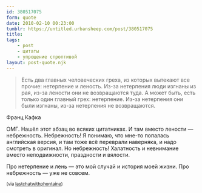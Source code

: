 ```yaml
---
id: 380517075
form: quote
date: 2010-02-10 00:23:00
tumblr: https://untitled.urbansheep.com/post/380517075
title: 
tags:
    - post
    - цитаты
    - упрощение строптивой
layout: post-quote.njk
---
```


<blockquote>
Есть два главных человеческих греха, из которых вытекают все прочие: нетерпение и леность. Из-за нетерпения люди изгнаны из рая, из-за лености они не возвращаются туда. А может быть, есть только один главный грех: нетерпение. Из-за нетерпения они были изгнаны, из-за нетерпения не возвращаются.
</blockquote>

<p>Франц Кафка</p>

<p>ОМГ. Нашёл этот абзац во всяких цитатниках. И там вместо лености — небрежность. Небрежность! Я понимаю, что мне-то попалась английская версия, и там тоже всё переврали наверняка, и надо смотреть в оригинал. Но небрежность! Халатность и невнимание вместо неподвижности, праздности и вялости.</p>

<p>Про нетерпение и лень — это мой случай и история моей жизни. Про небрежность — уже не совсем.</p>

<p><small>(via <a href="http://lastchatwithphontaine.tumblr.com/post/380496641" class="tumblr_blog">lastchatwithphontaine</a>)</small></p>
